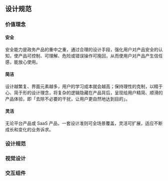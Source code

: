 ## 设计规范

### 价值理念
#### 安全
安全能力是政务产品的重中之重，通过合理的设计手段，强化用户对产品安全的认知，使产品可控制、可理解、危险或错误操作可挽回，从而使用户对产品产生信任感，能放心使用。
#### 简洁
设计越繁复、界面元素越多，用户的学习成本就会越高；保持理性的克制，以精于心、简于形的设计理念，将复杂的逻辑隐藏在产品背后，呈现给用户精简、顺滑的产品体验，即「去除不必要的干扰，让用户更自然地达到目的」。
#### 灵活
无论平台产品或 SaaS 产品，一套设计准则可全场景覆盖，灵活可扩展，适应不断成长和变化的业务诉求。
### 设计规范

### 视觉设计

### 交互组件

